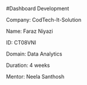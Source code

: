 #Dashboard Development

Company: CodTech-It-Solution

Name: Faraz Niyazi

ID: CT08VNI

Domain: Data Analytics

Duration: 4 weeks

Mentor: Neela Santhosh

